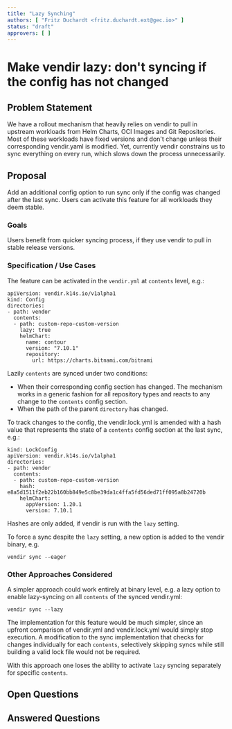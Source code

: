 ```yaml
---
title: "Lazy Synching"
authors: [ "Fritz Duchardt <fritz.duchardt.ext@gec.io>" ]
status: "draft"
approvers: [ ]
---
```


# Make vendir lazy: don't syncing if the config has not changed

## Problem Statement
We have a rollout mechanism that heavily relies on vendir to pull in upstream workloads from Helm Charts, OCI Images and Git Repositories. Most of these workloads have fixed versions and don't change unless their corresponding vendir.yaml is modified. Yet, currently vendir constrains us to sync everything on every run, which slows down the process unnecessarily.

## Proposal
Add an additional config option to run sync only if the config was changed after the last sync. Users can activate this feature for all workloads they deem stable.

### Goals
Users benefit from quicker syncing process, if they use vendir to pull in stable release versions.

### Specification / Use Cases
The feature can be activated in the `vendir.yml` at `contents` level, e.g.:

```
apiVersion: vendir.k14s.io/v1alpha1
kind: Config
directories:
- path: vendor
  contents:
  - path: custom-repo-custom-version
    lazy: true
    helmChart:
      name: contour
      version: "7.10.1"
      repository:
        url: https://charts.bitnami.com/bitnami
```

Lazily `contents` are synced under two conditions:
- When their corresponding config section has changed. The mechanism works in a generic fashion for all repository types and reacts to any change to the `contents` config section. 
- When the path of the parent `directory` has changed.

To track changes to the config, the vendir.lock.yml is amended with a hash value that represents the state of a `contents` config section at the last sync, e.g.:
```
kind: LockConfig
apiVersion: vendir.k14s.io/v1alpha1
directories:
- path: vendor
  contents:
  - path: custom-repo-custom-version
    hash: e8a5d1511f2eb22b160bb849e5c8be39da1c4ffa5fd56ded71ff095a8b24720b
    helmChart:
      appVersion: 1.20.1
      version: 7.10.1
```
Hashes are only added, if vendir is run with the `lazy` setting. 

To force a sync despite the `lazy` setting, a new option is added to the vendir binary, e.g.
```
vendir sync --eager
```

### Other Approaches Considered
A simpler approach could work entirely at binary level, e.g. a lazy option to enable lazy-syncing on all `contents` of the synced vendir.yml:
```
vendir sync --lazy
```
The implementation for this feature would be much simpler, since an upfront comparison of vendir.yml and vendir.lock.yml would simply stop execution. A modification to the sync implementation that checks for changes individually for each `contents`, selectively skipping syncs while still building a valid lock file would not be required. 

With this approach one loses the ability to activate `lazy` syncing separately for specific `contents`. 


## Open Questions


## Answered Questions
